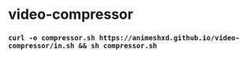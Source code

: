 # video-compressor
### `curl -o compressor.sh https://animeshxd.github.io/video-compressor/in.sh && sh compressor.sh`
